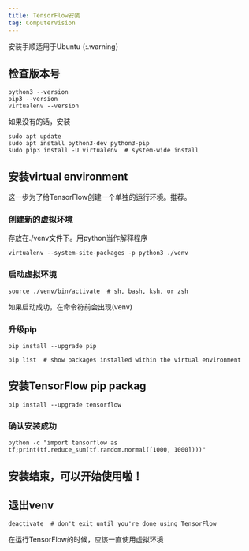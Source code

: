 ```yaml
---
title: TensorFlow安装
tag: ComputerVision
---
```


安装手顺适用于Ubuntu 
{:.warning}
## 检查版本号
``` 
python3 --version
pip3 --version
virtualenv --version
```
如果没有的话，安装
```
sudo apt update
sudo apt install python3-dev python3-pip
sudo pip3 install -U virtualenv  # system-wide install
```
## 安装virtual environment
这一步为了给TensorFlow创建一个单独的运行环境。推荐。
### 创建新的虚拟环境
存放在./venv文件下。用python当作解释程序
```
virtualenv --system-site-packages -p python3 ./venv
```
### 启动虚拟环境
```
source ./venv/bin/activate  # sh, bash, ksh, or zsh
```
如果启动成功，在命令符前会出现(venv)
### 升级pip
```
pip install --upgrade pip

pip list  # show packages installed within the virtual environment
```
## 安装TensorFlow pip packag
```
pip install --upgrade tensorflow
```
### 确认安装成功
```
python -c "import tensorflow as tf;print(tf.reduce_sum(tf.random.normal([1000, 1000])))"
```
## 安装结束，可以开始使用啦！

## 退出venv
```
deactivate  # don't exit until you're done using TensorFlow
```
在运行TensorFlow的时候，应该一直使用虚拟环境